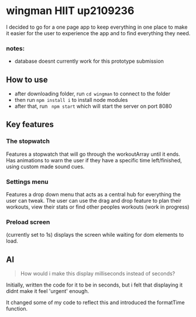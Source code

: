 # wingman HIIT up2109236

I decided to go for a one page app to keep everything in one place to make it easier for the user to experience the app and to find everything they need. 

### notes:
- database doesnt currently work for this prototype submission

## How to use

- after downloading folder, run ``` cd wingman ``` to connect to the folder
- then run ``` npm install i ``` to install node modules
- after that, run ``` npm start``` which will start the server on port 8080




## Key features



### The stopwatch

Features a stopwatch that will go through the workoutArray until it ends. Has animations to warn the user if they have a specific time left/finished, using custom made sound cues.

### Settings menu

Features a drop down menu that acts as a central hub for everything the user can tweak. The user can use the drag and drop feature to plan their workouts, view their stats or find other peoples workouts (work in progress)

### Preload screen

(currently set to 1s)
displays the screen while waiting for dom elements to load.

## AI

> How would i make this display milliseconds  instead of seconds?

Initially, written the code for it to be in seconds, but i felt that displaying it didnt make it feel 'urgent' enough.

It changed some of my code to reflect this and introduced the formatTime function.



